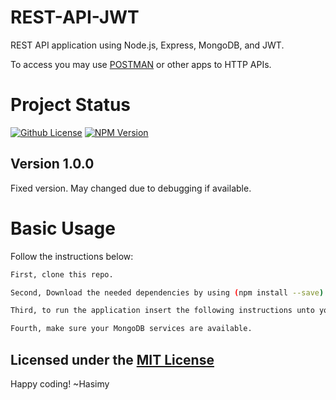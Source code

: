 # REST-API-JWT
REST API application using Node.js, Express, MongoDB, and JWT.

To access you may use [POSTMAN](https://getpostman.com) or other apps to HTTP APIs.



# Project Status

[![Github License](https://img.shields.io/badge/License-MIT-yellow.svg)](https://raw.githubusercontent.com/hasimy-as/REST-API-JWT/master/LICENSE)
[![NPM Version](https://img.shields.io/npm/v/npm.svg)](https://www.npmjs.com/)




## Version 1.0.0

Fixed version. May changed due to debugging if available.



# Basic Usage

Follow the instructions below:

```sh
First, clone this repo.

Second, Download the needed dependencies by using (npm install --save).

Third, to run the application insert the following instructions unto your Terminal (npm run server).

Fourth, make sure your MongoDB services are available.

```



## Licensed under the [MIT License](https://raw.githubusercontent.com/hasimy-as/REST-API-JWT/master/LICENSE)

Happy coding!
~Hasimy
